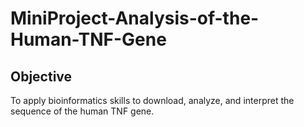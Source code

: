 # MiniProject-Analysis-of-the-Human-TNF-Gene
## Objective
To apply bioinformatics skills to download, analyze, and interpret the sequence of the human TNF gene.
